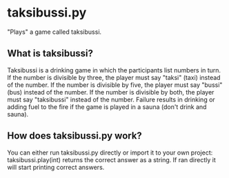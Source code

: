 # taksibussi.py

"Plays" a game called taksibussi.

## What is taksibussi?
Taksibussi is a drinking game in which the participants list numbers in turn. If the number is divisible by three, the player must say "taksi" (taxi) instead of the number. If the number is divisible by five, the player must say "bussi" (bus) instead of the number. If the number is divisible by both, the player must say "taksibussi" instead of the number. Failure results in drinking or adding fuel to the fire if the game is played in a sauna (don't drink and sauna).

## How does taksibussi.py work?
You can either run taksibussi.py directly or import it to your own project: taksibussi.play(int) returns the correct answer as a string. If ran directly it will start printing correct answers.
